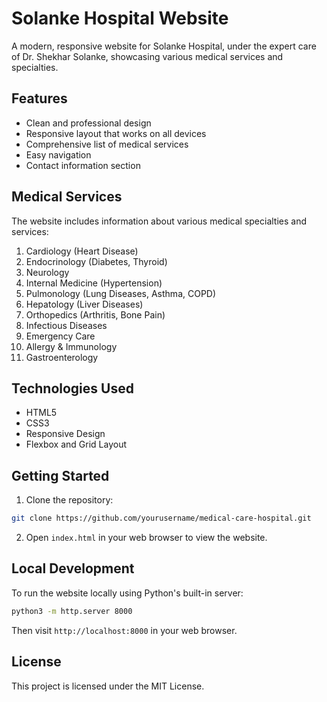 # Solanke Hospital Website

A modern, responsive website for Solanke Hospital, under the expert care of Dr. Shekhar Solanke, showcasing various medical services and specialties.

## Features

- Clean and professional design
- Responsive layout that works on all devices
- Comprehensive list of medical services
- Easy navigation
- Contact information section

## Medical Services

The website includes information about various medical specialties and services:

1. Cardiology (Heart Disease)
2. Endocrinology (Diabetes, Thyroid)
3. Neurology
4. Internal Medicine (Hypertension)
5. Pulmonology (Lung Diseases, Asthma, COPD)
6. Hepatology (Liver Diseases)
7. Orthopedics (Arthritis, Bone Pain)
8. Infectious Diseases
9. Emergency Care
10. Allergy & Immunology
11. Gastroenterology

## Technologies Used

- HTML5
- CSS3
- Responsive Design
- Flexbox and Grid Layout

## Getting Started

1. Clone the repository:
```bash
git clone https://github.com/yourusername/medical-care-hospital.git
```

2. Open `index.html` in your web browser to view the website.

## Local Development

To run the website locally using Python's built-in server:

```bash
python3 -m http.server 8000
```

Then visit `http://localhost:8000` in your web browser.

## License

This project is licensed under the MIT License.